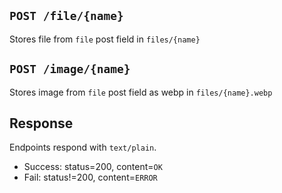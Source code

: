 ## `POST /file/{name}`
Stores file from `file` post field in `files/{name}`

## `POST /image/{name}`
Stores image from `file` post field as webp in `files/{name}.webp`

## Response
Endpoints respond with `text/plain`.
- Success: status=200, content=`OK`
- Fail: status!=200, content=`ERROR`
